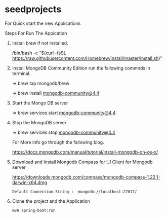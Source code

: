 # seedprojects
For Quick start the new Applications 

Steps For Run The Appication

1) Install brew if not installed. 
    
    /bin/bash -c "$(curl -fsSL https://raw.githubusercontent.com/Homebrew/install/master/install.sh)"
    
2) Install MongoDB Community Edition run the fallowing commnds in terminal.

   => brew tap mongodb/brew
   
   => brew install mongodb-community@4.4
   
3) Start the Mongo DB server 

     => brew services start mongodb-community@4.4
     
4) Stop the MongoDB server  

     => brew services stop mongodb-community@4.4
     
     For More info go through the fallowing blog.
     
     https://docs.mongodb.com/manual/tutorial/install-mongodb-on-os-x/
     
     
5) Download and Install Mongodb Compass for UI Client for Mongodb server

    https://downloads.mongodb.com/compass/mongodb-compass-1.22.1-darwin-x64.dmg

       Default Coonection String :  mongodb://localhost:27017/
       
6) Clone the project and the Application 

       mvn spring-boot:run


     
